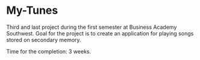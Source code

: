 # My-Tunes
Third and last project during the first semester at Business Academy Southwest. Goal for the project is to create an application 
for playing songs stored on secondary memory.

Time for the completion: 3 weeks.


